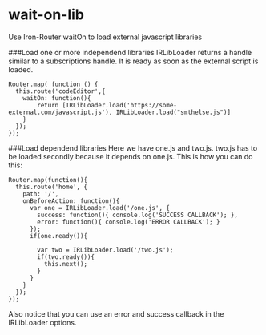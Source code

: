 wait-on-lib
===========

Use Iron-Router waitOn to load external javascript libraries

###Load one or more independend libraries
IRLibLoader returns a handle similar to a subscriptions handle. It is ready as soon as the external script is loaded.

    Router.map( function () {
      this.route('codeEditor',{
        waitOn: function(){
            return [IRLibLoader.load('https://some-external.com/javascript.js'), IRLibLoader.load("smthelse.js")]
        }
      });
    });

###Load dependend libraries
Here we have one.js and two.js. two.js has to be loaded secondly because it depends on one.js. This is how you can do this:

    Router.map(function(){
      this.route('home', {
        path: '/',
        onBeforeAction: function(){
          var one = IRLibLoader.load('/one.js', {
            success: function(){ console.log('SUCCESS CALLBACK'); },
            error: function(){ console.log('ERROR CALLBACK'); }
          });
          if(one.ready()){

            var two = IRLibLoader.load('/two.js');
            if(two.ready()){
              this.next();
            }
          }
        }
      });
    });

Also notice that you can use an error and success callback in the IRLibLoader options.
